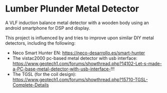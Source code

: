 # Lumber Plunder Metal Detector

A VLF induction balance metal detector with a wooden body using an android smartphone for DSP and display.  

This project is influenced by and tries to improve upon similar DIY metal detectors, including the following:
* Neco Smart Hunter EN:  https://neco-desarrollo.es/smart-hunter
* The vistac2000 pc-based metal detector with usb interface: https://www.geotech1.com/forums/showthread.php?14102-Let-s-made-a-PC-base-metal-detector-with-usb-interface-!!!
* The TGSL (for the coil design): https://www.geotech1.com/forums/showthread.php?15710-TGSL-Complete-Details

